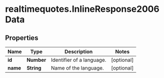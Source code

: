 # realtimequotes.InlineResponse2006Data

## Properties

Name | Type | Description | Notes
------------ | ------------- | ------------- | -------------
**id** | **Number** | Identifier of a language. | [optional] 
**name** | **String** | Name of the language. | [optional] 


